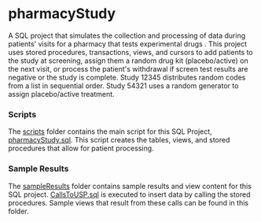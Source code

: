 # pharmacyStudy
A SQL project that simulates the collection and processing of data during patients' visits for a pharmacy that tests experimental drugs . This project uses stored procedures, transactions, views, and cursors to add patients to the study at screening, assign them a random drug kit (placebo/active) on the next visit, or process the patient's withdrawal if screen test results are negative or the study is complete. Study 12345 distributes random codes from a list in sequential order. Study 54321 uses a random generator to assign placebo/active treatment.

### Scripts
The [scripts](https://github.com/kezizhou/pharmacyStudy/tree/master/scripts) folder contains the main script for this SQL Project, [pharmacyStudy.sql](https://github.com/kezizhou/pharmacyStudy/blob/master/scripts/pharmacyStudy.sql). This script creates the tables, views, and stored procedures that allow for patient processing. 

### Sample Results
The [sampleResults](https://github.com/kezizhou/pharmacyStudy/tree/master/sampleResults) folder contains sample results and view content for this SQL project. [CallsToUSP.sql](https://github.com/kezizhou/pharmacyStudy/blob/master/sampleResults/CallsToUSP.sql) is executed to insert data by calling the stored procedures. Sample views that result from these calls can be found in this folder.
